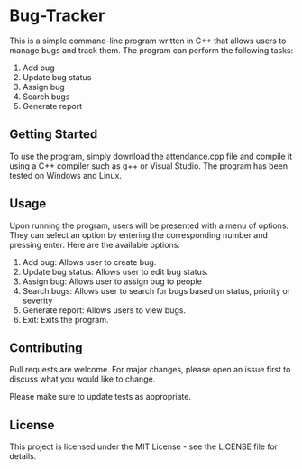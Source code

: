 # Bug-Tracker

This is a simple command-line program written in C++ that allows users to manage bugs and track them. The program can perform the following tasks:

1. Add bug
2. Update bug status
3. Assign bug
4. Search bugs
5. Generate report

## Getting Started
To use the program, simply download the attendance.cpp file and compile it using a C++ compiler such as g++ or Visual Studio. The program has been tested on Windows and Linux.

## Usage
Upon running the program, users will be presented with a menu of options. They can select an option by entering the corresponding number and pressing enter. Here are the available options:

1. Add bug: Allows user to create bug.
2. Update bug status: Allows user to edit bug status.
3. Assign bug: Allows user to assign bug to people
4. Search bugs: Allows user to search for bugs based on status, priority or severity
5. Generate report: Allows users to view bugs.
6. Exit: Exits the program.

## Contributing
Pull requests are welcome. For major changes, please open an issue first to discuss what you would like to change.

Please make sure to update tests as appropriate.

## License
This project is licensed under the MIT License - see the LICENSE file for details.
